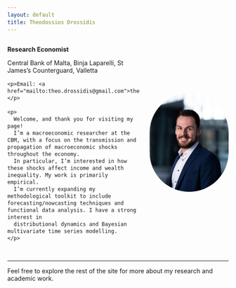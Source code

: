 ```yaml
---
layout: default
title: Theodossios Drossidis
---
```


<div style="display: flex; justify-content: space-between; align-items: center; margin-bottom: 30px; flex-wrap: wrap;">
  <div style="max-width: 60%;">
    <p><strong>Research Economist</strong></p>
    <p>Central Bank of Malta,
    Binja Laparelli, 
    St James’s Counterguard,
    Valletta</p>

    <p>Email: <a href="mailto:theo.drossidis@gmail.com">theo.drossidis@gmail.com</a></p>

    <p>
      Welcome, and thank you for visiting my page!
      I’m a macroeconomic researcher at the CBM, with a focus on the transmission and propagation of macroeconomic shocks throughout the economy.
      In particular, I’m interested in how these shocks affect income and wealth inequality. My work is primarily empirical.
      I’m currently expanding my methodological toolkit to include forecasting/nowcasting techniques and functional data analysis. I have a strong interest in
      distributional dynamics and Bayesian multivariate time series modelling.
    </p>
  </div>

  <div style="flex-shrink: 0;">
    <img src="assets/profile2.jpg" alt="Theodossios Drossidis" style="width: 180px; border-radius: 100px; margin-left: 20px;" />
  </div>
</div>

---

Feel free to explore the rest of the site for more about my research and academic work.
